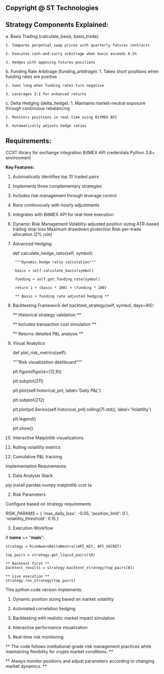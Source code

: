 ## Copyright @ ST Technologies

## Strategy Components Explained:
a. Basis Trading (calculate_basis, basis_trade):

    1. Compares perpetual swap prices with quarterly futures contracts
    
    2. Executes cash-and-carry arbitrage when basis exceeds 0.5%
    
    3. Hedges with opposing futures positions

b. Funding Rate Arbitrage (funding_arbitrage):
    1. Takes short positions when funding rates are positive
    
    2. Goes long when funding rates turn negative
    
    3. Leverages 3:1 for enhanced returns

c. Delta Hedging (delta_hedge):
    1. Maintains market-neutral exposure through continuous rebalancing
    
    2. Monitors positions in real-time using BitMEX API
    
    3. Automatically adjusts hedge ratios

## Requirements:
CCXT library for exchange integration
BitMEX API credentials
Python 3.8+ environment

**Key Features:**
1. Automatically identifies top 10 traded pairs

2. Implements three complementary strategies

3. Includes risk management through leverage control

4. Runs continuously with hourly adjustments

5. Integrates with BitMEX API for real-time execution

6. Dynamic Risk Management
   Volatility-adjusted position sizing
   ATR-based trailing stop loss
   Maximum drawdown protection
   Risk-per-trade allocation (2% rule)

7. Advanced Hedging
   
   def calculate_hedge_ratio(self, symbol):
   
        """Dynamic hedge ratio calculation"""

        basis = self.calculate_basis(symbol)
   
        funding = self.get_funding_rate(symbol)

        return 1 + (basis * 100) + (funding * 100)

        ** Basis + funding rate adjusted hedging **

9. Backtesting Framework
   def backtest_strategy(self, symbol, days=90):

    ** Historical strategy validation **

    ** Includes transaction cost simulation **

    ** Returns detailed P&L analysis **

11. Visual Analytics

    def plot_risk_metrics(self):
    
    """Risk visualization dashboard"""

    plt.figure(figsize=(12,6))

    plt.subplot(211)

    plt.plot(self.historical_pnl, label='Daily P&L')

    plt.subplot(212)

    plt.plot(pd.Series(self.historical_pnl).rolling(7).std(), label='Volatility')

    plt.legend()

    plt.show()

13. Interactive Matplotlib visualizations
    
14. Rolling volatility metrics
    
15. Cumulative P&L tracking

Implementation Requirements:

1. Data Analysis Stack

pip install pandas numpy matplotlib ccxt ta

2. Risk Parameters

Configure based on strategy requirements

RISK_PARAMS = {
    'max_daily_loss': -0.05,
    'position_limit': 0.1,
    'volatility_threshold': 0.15
}

3. Execution Workflow

if __name__ == "__main__":

    strategy = RiskAwareDeltaNeutral(API_KEY, API_SECRET)
    
    top_pairs = strategy.get_liquid_pairs(10)
    
    ** Backtest first **
    backtest_results = strategy.backtest_strategy(top_pairs[0])
    
    ** Live execution **
    strategy.run_strategy(top_pairs)

This python code version implements:
1. Dynamic position sizing based on market volatility

2. Automated correlation hedging

3. Backtesting with realistic market impact simulation

4. Interactive performance visualization

5. Real-time risk monitoring

** The code follows institutional-grade risk management practices while maintaining flexibility for crypto market conditions. **

** Always monitor positions and adjust parameters according to changing market dynamics. **

